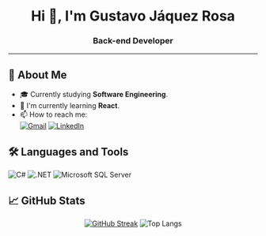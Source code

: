 <h1 align="center">Hi 👋, I'm Gustavo Jáquez Rosa</h1>
<h3 align="center">Back-end Developer</h3>

---

## 🚀 About Me

- 🎓 Currently studying **Software Engineering**.
- 🧠 I'm currently learning **React**.
- 📫 How to reach me:  
  [![Gmail](https://img.shields.io/badge/gmail-D14836?style=for-the-badge&logo=gmail&logoColor=white)](mailto:gustavojaquezr23@gmail.com)
  [![LinkedIn](https://img.shields.io/badge/linkedin-%230077B5.svg?style=for-the-badge&logo=linkedin&logoColor=white)](https://www.linkedin.com/in/gustavo-j%C3%A1quez-rosa-a76aa0341/)


## 🛠️ Languages and Tools

<div align="left">

![C#](https://img.shields.io/badge/c%23-%23239120.svg?style=for-the-badge&logo=csharp&logoColor=white)
![.NET](https://img.shields.io/badge/.NET-5C2D91?style=for-the-badge&logo=.net&logoColor=white)
![Microsoft SQL Server](https://img.shields.io/badge/Microsoft%20SQL%20Server-CC2927?style=for-the-badge&logo=microsoft%20sql%20server&logoColor=white)

</div>


## 📈 GitHub Stats

<div align="center">

[![GitHub Streak](https://streak-stats.demolab.com?user=Jaqz23&theme=radical&border_radius=10)](https://git.io/streak-stats)
![Top Langs](https://github-readme-stats.vercel.app/api/top-langs/?username=Jaqz23&layout=compact&theme=radical)
</div>
